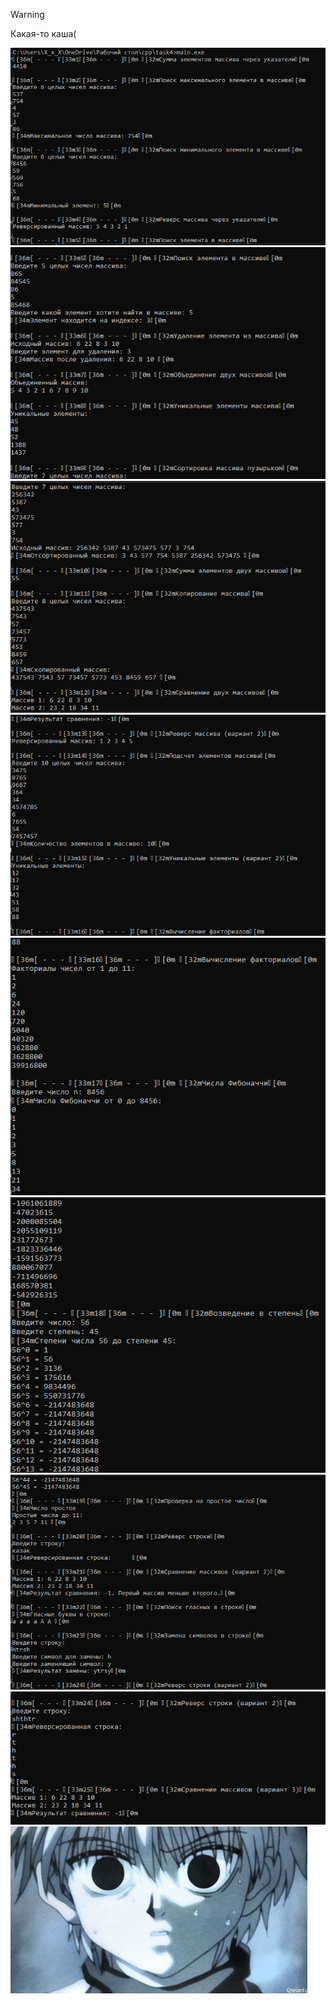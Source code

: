> [!WARNING]
> Какая-то каша(

![image](https://github.com/666ramzan666/cpp/blob/main/image/task4/1.png)
![image](https://github.com/666ramzan666/cpp/blob/main/image/task4/2.png)
![image](https://github.com/666ramzan666/cpp/blob/main/image/task4/3.png)
![image](https://github.com/666ramzan666/cpp/blob/main/image/task4/4.png)
![image](https://github.com/666ramzan666/cpp/blob/main/image/task4/5.png)
![image](https://github.com/666ramzan666/cpp/blob/main/image/task4/6.png)
![image](https://github.com/666ramzan666/cpp/blob/main/image/task4/7.png)
![image](https://github.com/666ramzan666/cpp/blob/main/image/task4/8.png)
![image](https://github.com/666ramzan666/cpp/blob/main/gif/4.gif)

